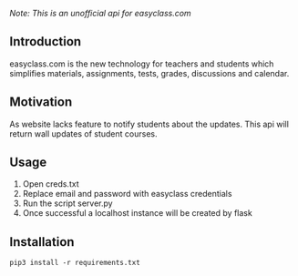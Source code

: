<i>Note: This is an unofficial api for easyclass.com</i>

<h2>Introduction</h2>
easyclass.com is the new technology for teachers and students which simplifies materials, assignments, tests, grades, discussions and calendar.

<h2>Motivation</h2>
As website lacks feature to notify students about the updates. This api will return wall updates of student courses.

<h2>Usage</h2>
<ol>
 <li>Open creds.txt</li>
 <li>Replace email and password with easyclass credentials</li>
 <li>Run the script server.py </li>
 <li>Once successful a localhost instance will be created by flask</li>
</ol>


<h2>Installation</h2>
 <code>pip3 install -r requirements.txt</code>

